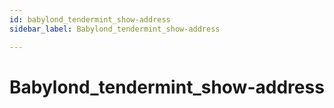 ```yaml
---
id: babylond_tendermint_show-address
sidebar_label: Babylond_tendermint_show-address

---
```


# Babylond_tendermint_show-address